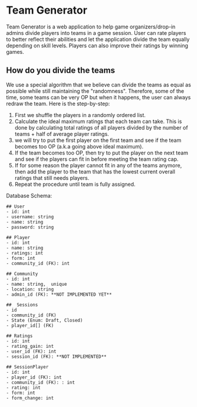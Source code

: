 # Team Generator

Team Generator is a web application to help game organizers/drop-in admins divide players into teams in a game session. User can rate players to better reflect their abilities and let the application divide the team equally depending on skill levels. Players can also improve their ratings by winning games.

## How do you divide the teams

We use a special algorithm that we believe can divide the teams as equal as possible while still maintaining the "randomness". Therefore, some of the time, some teams can be very OP but when it happens, the user can always redraw the team. Here is the step-by-step:

1. First we shuffle the players in a randomly ordered list.
2. Calculate the ideal maximum ratings that each team can take. This is done by calculating total ratings of all players divided by the number of teams + half of average player ratings.
3. we will try to put the first player on the first team and see if the team becomes too OP (a.k.a going above ideal maximum).
4. If the team becomes too OP, then try to put the player on the next team and see if the players can fit in before meeting the team rating cap.
5. If for some reason the player cannot fit in any of the teams anymore, then add the player to the team that has the lowest current overall ratings that still needs players.
6. Repeat the procedure until team is fully assigned.

Database Schema:
```
## User
- id: int
- username: string
- name: string
- password: string

## Player
- id: int
- name: string
- ratings: int
- form: int
- community_id (FK): int

## Community
- id: int
- name: string,  unique
- location: string
- admin_id (FK): **NOT IMPLEMENTED YET**

##  Sessions
- id
- community_id (FK)
- State (Enum: Draft, Closed)
- player_id[] (FK)

## Ratings
- id: int
- rating_gain: int
- user_id (FK): int
- session_id (FK): **NOT IMPLEMENTED**

## SessionPlayer
- id: int
- player_id (FK): int
- community_id (FK): : int
- rating: int
- form: int
- form_change: int
```